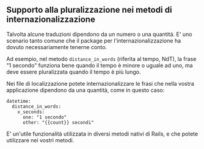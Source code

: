 ## Supporto alla pluralizzazione nei metodi di internazionalizzazione

Talvolta alcune traduzioni dipendono da un numero o una quantità. E' uno scenario tanto comune che il package per l'internazionalizzazione ha dovuto necessariamente tenerne conto.

Ad esempio, nel metodo `distance_in_words` (riferita al tempo, NdT), la frase "1 secondo" funziona bene quando il tempo è minore o uguale ad uno, ma deve essere pluralizzata quando il tempo è più lungo.

Nei file di localizzazione potete internazionalizzare le frasi che nella vostra applicazione dipendono da una quantità, come in questo caso:

	datetime:
	  distance_in_words:
	    x_seconds:
	      one: "1 secondo"
	      other: "{{count}} secondi"

E' un'utile funzionalità utilizzata in diversi metodi nativi di Rails, e che potete utilizzare nei vostri metodi.
